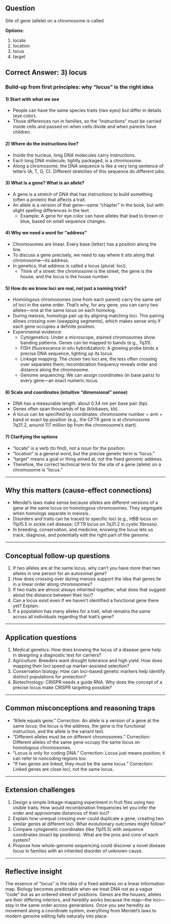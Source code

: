 ## Question
Site of gene (allele) on a chromosome is called

**Options:**

1. locate
2. location
3. locus
4. target

## Correct Answer: 3) locus

### Build-up from first principles: why “locus” is the right idea

#### 1) Start with what we see
- People can have the same species traits (two eyes) but differ in details (eye color).
- Those differences run in families, so the “instructions” must be carried inside cells and passed on when cells divide and when parents have children.

#### 2) Where do the instructions live?
- Inside the nucleus, long DNA molecules carry instructions.
- Each long DNA molecule, tightly packaged, is a chromosome.
- Along a chromosome, the DNA sequence is like a very long sentence of letters (A, T, G, C). Different stretches of this sequence do different jobs.

#### 3) What is a gene? What is an allele?
- A gene is a stretch of DNA that has instructions to build something (often a protein) that affects a trait.
- An allele is a version of that gene—same “chapter” in the book, but with slight spelling differences in the text.
  - Example: A gene for eye color can have alleles that lead to brown or blue, based on small sequence changes.

#### 4) Why we need a word for “address”
- Chromosomes are linear. Every base (letter) has a position along the line.
- To discuss a gene precisely, we need to say where it sits along that chromosome—its address.
- In genetics, that address is called a locus (plural: loci).
  - Think of a street: the chromosome is the street, the gene is the house, and the locus is the house number.

#### 5) How do we know loci are real, not just a naming trick?
- Homologous chromosomes (one from each parent) carry the same set of loci in the same order. That’s why, for any gene, you can carry two alleles—one at the same locus on each homolog.
- During meiosis, homologs pair up by aligning matching loci. This pairing allows crossing over (swapping segments), which makes sense only if each gene occupies a definite position.
- Experimental evidence:
  - Cytogenetics: Under a microscope, stained chromosomes show banding patterns. Genes can be mapped to bands (e.g., 7q31).
  - FISH (fluorescence in situ hybridization): A glowing probe binds a precise DNA sequence, lighting up its locus.
  - Linkage mapping: The closer two loci are, the less often crossing over separates them; recombination frequency reveals order and distance along the chromosome.
  - Genome sequencing: We can assign coordinates (in base pairs) to every gene—an exact numeric locus.

#### 6) Scale and coordinates (intuitive “dimensional” sense)
- DNA has a measurable length: about 0.34 nm per base pair (bp).
- Genes often span thousands of bp (kilobases, kb).
- A locus can be specified by coordinates: chromosome number + arm + band or exact bp position (e.g., the CFTR gene is at chromosome 7q31.2, around 117 million bp from the chromosome’s start).

#### 7) Clarifying the options
- “locate” is a verb (to find), not a noun for the position.
- “location” is a general word, but the precise genetic term is “locus.”
- “target” means a goal or thing aimed at, not the fixed genomic address.
- Therefore, the correct technical term for the site of a gene (allele) on a chromosome is “locus.”

---

## Why this matters (cause-effect connections)
- Mendel’s laws make sense because alleles are different versions of a gene at the same locus on homologous chromosomes. They segregate when homologs separate in meiosis.
- Disorders and traits can be traced to specific loci (e.g., HBB locus on 11p15.5 in sickle cell disease; CFTR locus on 7q31.2 in cystic fibrosis).
- In breeding, conservation, and medicine, knowing the locus lets us track, diagnose, and potentially edit the right part of the genome.

---

## Conceptual follow-up questions
1. If two alleles are at the same locus, why can’t you have more than two alleles in one person for an autosomal gene?
2. How does crossing over during meiosis support the idea that genes lie in a linear order along chromosomes?
3. If two traits are almost always inherited together, what does that suggest about the distance between their loci?
4. Can a locus exist even if we haven’t identified a functional gene there yet? Explain.
5. If a population has many alleles for a trait, what remains the same across all individuals regarding that trait’s gene?

---

## Application questions
1. Medical genetics: How does knowing the locus of a disease gene help in designing a diagnostic test for carriers?
2. Agriculture: Breeders want drought tolerance and high yield. How does mapping their loci speed up marker-assisted selection?
3. Conservation biology: How can loci-based genetic markers help identify distinct populations for protection?
4. Biotechnology: CRISPR needs a guide RNA. Why does the concept of a precise locus make CRISPR targeting possible?

---

## Common misconceptions and reasoning traps
- “Allele equals gene.” Correction: An allele is a version of a gene at the same locus; the locus is the address, the gene is the functional instruction, and the allele is the variant text.
- “Different alleles must be on different chromosomes.” Correction: Different alleles of the same gene occupy the same locus on homologous chromosomes.
- “Locus is only for coding DNA.” Correction: Locus just means position; it can refer to noncoding regions too.
- “If two genes are linked, they must be the same locus.” Correction: Linked genes are close loci, not the same locus.

---

## Extension challenges
1. Design a simple linkage-mapping experiment in fruit flies using two visible traits. How would recombination frequencies let you infer the order and approximate distances of their loci?
2. Explain how unequal crossing over could duplicate a gene, creating two similar genes at different loci. What evolutionary outcomes might follow?
3. Compare cytogenetic coordinates (like 11p15.5) with sequence coordinates (exact bp positions). What are the pros and cons of each system?
4. Propose how whole-genome sequencing could discover a novel disease locus in families with an inherited disorder of unknown cause.

---

## Reflective insight
The essence of “locus” is the idea of a fixed address on a linear information map. Biology becomes predictable when we treat DNA not as a vague “code” but as an ordered street of positions. Genes are the houses, alleles are their differing interiors, and heredity works because the map—the loci—stay in the same order across generations. Once you see heredity as movement along a coordinate system, everything from Mendel’s laws to modern genome editing falls naturally into place.